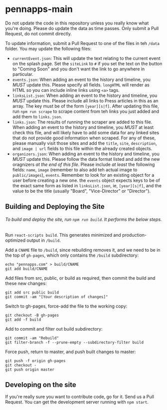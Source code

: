 # pennapps-main

Do not update the code in this repository unless you really know what you're doing. Please do update the data as time passes. Only submit a Pull Request, do not commit directly.

To update information, submit a Pull Request to one of the files in teh `/data` folder. You may update the following files:

- `currentEvent.json`: This will update the text relating to the current event on the splash page. Set the `siteLink` to `#` if you set the text on the button to "Coming Soon" and you don't want the link to go anywhere in particular.
- `events.json`: When adding an event to the history and timeline, you *MUST* update this. Please specify all fields. `longHTML` will render as HTML so you can include inline links using `<a>` tags.
- `linksList.json`: When adding an event to the history and timeline, you *MUST* update this. Please include all links to Press articles in this as an array. The key must be of the form `[year][s|f]`. After updating this file, run `npm run scrape` to scrape content from teh links you just added and add them to `links.json`.
- `links.json`: The results of running the scraper are added to this file. When adding an event to the history and timeline, you *MUST* at least check this file, and will likely have to add some data for any linked sites that do not provide good information when scraped. For any of these, please manually visit those sites and add the `title`, `site`, `description`, and `image | url` fields to this file within the already created objects.
- `organizers.json`: When adding an event to the history and timeline, you *MUST* update this. Please follow the data format listed and add the new oragnizers *at the end of this file*. Please include *at least* the following fields: `name`, `image` (remember to also add teh actual image to `public/images`), `events`. Remember to look for an existing object for a user before creating a new one. the `events` object expects keys to be of the exact same form as listed in `linksList.json`, ie, `[year][s|f]`, and the value to be the title (usually "Board", "Vice-Director" or "Director").

## Building and Deploying the Site
###### To build and deploy the site, run `npm run build`. It performs the below steps.
Run `react-scripts build`. This generates minimized and production-optimized output in `/build`.

Add a `CNAME` file to `/build`, since rebuilding removes it, and we need to be in the top of `gh-pages`, which only contains the `/build` subdirectory:

```
echo "pennapps.com" > build/CNAME
git add build/CNAME
```

Add files from src, public, or build as required, then commit the build and these new changes:

 ```
 git add src public build
 git commit -am "[Your description of changes]"
 ```

Switch to gh-pages, force-add the file to the working copy:

```
git checkout -B gh-pages
git add -f build
```

Add to commit and filter out build subdirectory:

```
git commit -am "Rebuild"
git filter-branch -f --prune-empty --subdirectory-filter build
```

Force push, return to master, and push built changes to master:

```
git push -f origin gh-pages
git checkout -
git push origin master
```

## Developing on the site

If you're really sure you want to contribute code, go for it. Send us a Pull Request. You can get the development server running with `npm start`.

